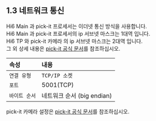 ﻿## 1.3 네트워크 통신

Hi6 Main 과 pick-it 프로세서는 이더넷 통신 방식을 사용합니다.  
Hi6 Main 과 pick-it 프로세서의 ip 서브넷 마스크는 1대역 입니다.   
Hi6 TP 와 pick-it 카메라 의 ip 서브넷 마스크는 2대역 입니다.  
그 외 상세 내용은 [pick-it 공식 문서](https://docs.pickit3d.com/en/latest/robots/robot-brands/socket_communication.html#pickit-socket-interface)를 참조하십시오.  


|속성|내용|
|:----|:----|
|`연결 유형`| `TCP/IP 소켓` |
|`포트`| 5001(TCP) |
|`바이트 순서`| 네트워크 순서 (big endian) |


pick-it 카메라 설정은 [pick-it 공식 문서](https://docs.pickit3d.com/en/latest/documentation/web-interface/index.html)를 참조하십시오.  
